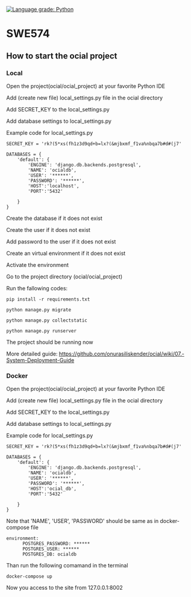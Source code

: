 [![Language grade: Python](https://img.shields.io/lgtm/grade/python/g/kasimbozdag/swe_574.svg?logo=lgtm&logoWidth=18)](https://lgtm.com/projects/g/kasimbozdag/swe_574/context:python)

# SWE574

## How to start the ocial project

### Local

Open the project(ocial/ocial_project) at your favorite Python IDE

Add (create new file) local_settings.py file in the ocial directory

Add SECRET_KEY to the local_settings.py

Add database settings to local_settings.py

Example code for local_settings.py

```
SECRET_KEY = 'rk?(5*xs(fh1z3d9qd+b=lx?(&mjbxmf_f1va%nbqa7b#d#(j7'

DATABASES = {
    'default': {
        'ENGINE': 'django.db.backends.postgresql',
        'NAME': 'ocialdb',
        'USER': '******',
        'PASSWORD': '******',
        'HOST':'localhost',
        'PORT':'5432'

    }
}
```

Create the database if it does not exist 

Create the user if it does not exist 

Add password to the user if it does not exist 

Create an virtual environment if it does not exist

Activate the environment

Go to the project directory (ocial/ocial_project)

Run the fallowing codes:

```
pip install -r requirements.txt

python manage.py migrate

python manage.py collectstatic

python manage.py runserver
```

The project should be running now

More detailed guide: https://github.com/onurasiliskender/ocial/wiki/07.-System-Deployment-Guide

### Docker
Open the project(ocial/ocial_project) at your favorite Python IDE

Add (create new file) local_settings.py file in the ocial directory

Add SECRET_KEY to the local_settings.py

Add database settings to local_settings.py

Example code for local_settings.py

```
SECRET_KEY = 'rk?(5*xs(fh1z3d9qd+b=lx?(&mjbxmf_f1va%nbqa7b#d#(j7'

DATABASES = {
    'default': {
        'ENGINE': 'django.db.backends.postgresql',
        'NAME': 'ocialdb',
        'USER': '******',
        'PASSWORD': '******',
        'HOST':'ocial_db',
        'PORT':'5432'

    }
}
```

Note that 'NAME', 'USER', 'PASSWORD' should be same as in docker-compose file
```
environment:
      POSTGRES_PASSWORD: ******
      POSTGRES_USER: ******
      POSTGRES_DB: ocialdb
```
Than run the following comamand in the terminal
```
docker-compose up
```

Now you access to the site from 127.0.0.1:8002
